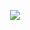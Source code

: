 <p align="center">
  <img src="https://capsule-render.vercel.app/api?text=Welcome!💢&animation=fadeIn&type=waving&color=#E59866&height=100"/>
</p>
